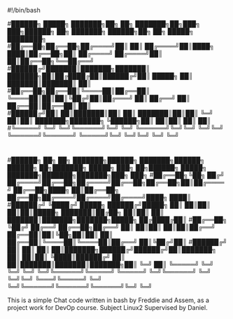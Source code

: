 #!/bin/bash



#██████╗  █████╗ ███████╗██╗  ██╗    ███████╗██╗███╗   ███╗██████╗ ██╗     ███████╗     ██████╗██╗  ██╗ █████╗ ████████╗                              
#██╔══██╗██╔══██╗██╔════╝██║  ██║    ██╔════╝██║████╗ ████║██╔══██╗██║     ██╔════╝    ██╔════╝██║  ██║██╔══██╗╚══██╔══╝                              
#██████╔╝███████║███████╗███████║    ███████╗██║██╔████╔██║██████╔╝██║     █████╗      ██║     ███████║███████║   ██║                                 
#██╔══██╗██╔══██║╚════██║██╔══██║    ╚════██║██║██║╚██╔╝██║██╔═══╝ ██║     ██╔══╝      ██║     ██╔══██║██╔══██║   ██║                                 
#██████╔╝██║  ██║███████║██║  ██║    ███████║██║██║ ╚═╝ ██║██║     ███████╗███████╗    ╚██████╗██║  ██║██║  ██║   ██║                                 
#╚═════╝ ╚═╝  ╚═╝╚══════╝╚═╝  ╚═╝    ╚══════╝╚═╝╚═╝     ╚═╝╚═╝     ╚══════╝╚══════╝     ╚═════╝╚═╝  ╚═╝╚═╝  ╚═╝   ╚═╝                                 
#                                                                                                                                                     
#██████╗ ██╗   ██╗    ███████╗██████╗ ███████╗██████╗ ██████╗ ██╗███████╗     █████╗ ███╗   ██╗██████╗      █████╗ ███████╗███████╗███████╗███╗   ███╗
#██╔══██╗╚██╗ ██╔╝    ██╔════╝██╔══██╗██╔════╝██╔══██╗██╔══██╗██║██╔════╝    ██╔══██╗████╗  ██║██╔══██╗    ██╔══██╗██╔════╝██╔════╝██╔════╝████╗ ████║
#██████╔╝ ╚████╔╝     █████╗  ██████╔╝█████╗  ██║  ██║██║  ██║██║█████╗      ███████║██╔██╗ ██║██║  ██║    ███████║███████╗███████╗█████╗  ██╔████╔██║
#██╔══██╗  ╚██╔╝      ██╔══╝  ██╔══██╗██╔══╝  ██║  ██║██║  ██║██║██╔══╝      ██╔══██║██║╚██╗██║██║  ██║    ██╔══██║╚════██║╚════██║██╔══╝  ██║╚██╔╝██║
#██████╔╝   ██║       ██║     ██║  ██║███████╗██████╔╝██████╔╝██║███████╗    ██║  ██║██║ ╚████║██████╔╝    ██║  ██║███████║███████║███████╗██║ ╚═╝ ██║
╚═════╝    ╚═╝       ╚═╝     ╚═╝  ╚═╝╚══════╝╚═════╝ ╚═════╝ ╚═╝╚══════╝    ╚═╝  ╚═╝╚═╝  ╚═══╝╚═════╝     ╚═╝  ╚═╝╚══════╝╚══════╝╚══════╝╚═╝     ╚═╝
                                                                                                                                                     


This is a simple Chat code written in bash by Freddie and Assem,
as a project work for DevOp course. Subject Linux2
Supervised by Daniel.

